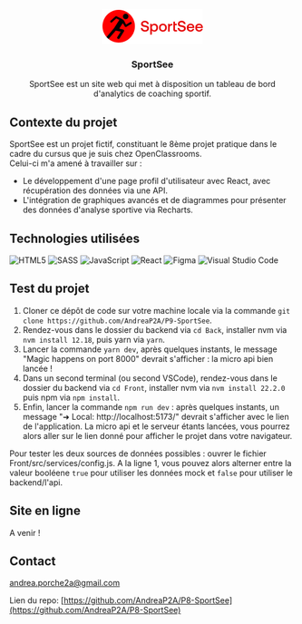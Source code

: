 <div align="center">
    <img src="./Front/src/assets/logo.png" alt="Logo SportSee">
    <h3 align="center">SportSee</h3>
    <p align="center">SportSee est un site web qui met à disposition un tableau de bord d'analytics de coaching sportif.</p>
</div>

## Contexte du projet

SportSee est un projet fictif, constituant le 8ème projet pratique dans le cadre du cursus que je suis chez OpenClassrooms. <br />
Celui-ci m'a amené à travailler sur :

- Le développement d'une page profil d'utilisateur avec React, avec récupération des données via une API.
- L'intégration de graphiques avancés et de diagrammes pour présenter des données d'analyse sportive via Recharts.

## Technologies utilisées

![HTML5](https://img.shields.io/badge/html5-%23E34F26.svg?style=for-the-badge&logo=html5&logoColor=white)
![SASS](https://img.shields.io/badge/SASS-hotpink.svg?style=for-the-badge&logo=SASS&logoColor=white)
![JavaScript](https://img.shields.io/badge/javascript-%23323330.svg?style=for-the-badge&logo=javascript&logoColor=%23F7DF1E)
![React](https://img.shields.io/badge/react-%2320232a.svg?style=for-the-badge&logo=react&logoColor=%2361DAFB)
![Figma](https://img.shields.io/badge/figma-%23F24E1E.svg?style=for-the-badge&logo=figma&logoColor=white)
![Visual Studio Code](https://img.shields.io/badge/Visual%20Studio%20Code-0078d7.svg?style=for-the-badge&logo=visual-studio-code&logoColor=white)

## Test du projet

1. Cloner ce dépôt de code sur votre machine locale via la commande `git clone https://github.com/AndreaP2A/P9-SportSee`.
2. Rendez-vous dans le dossier du backend via `cd Back`, installer nvm via `nvm install 12.18`, puis yarn via `yarn`.
3. Lancer la commande `yarn dev`, après quelques instants, le message "Magic happens on port 8000" devrait s'afficher : la micro api bien lancée !
4. Dans un second terminal (ou second VSCode), rendez-vous dans le dossier du backend via `cd Front`, installer nvm via `nvm install 22.2.0` puis npm via `npm install`.
5. Enfin, lancer la commande `npm run dev` : après quelques instants, un message "➜ Local: http://localhost:5173/" devrait s'afficher avec le lien de l'application. La micro api et le serveur étants lancées, vous pourrez alors aller sur le lien donné pour afficher le projet dans votre navigateur.

Pour tester les deux sources de données possibles : ouvrer le fichier Front/src/services/config.js. A la ligne 1, vous pouvez alors alterner entre la valeur booléene `true` pour utiliser les données mock et `false` pour utiliser le backend/l'api.

## Site en ligne

A venir !

## Contact

andrea.porche2a@gmail.com

Lien du repo: [https://github.com/AndreaP2A/P8-SportSee](https://github.com/AndreaP2A/P8-SportSee)
